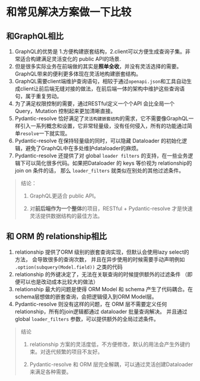 # 和常见解决方案做一下比较 

## 和GraphQL相比

1. GraphQL的优势是 1.方便构建嵌套结构，2.client可以方便生成查询子集。非常适合构建满足灵活变化的 public API的场景.
2. 但是很多实际业务在前端做的其实是**照单全收**，并没有灵活选择的需要。GraphQL带来的便利更多体现在灵活地构建嵌套结构。
3. GraphQL需要client端维护查询语句，相较于通过`openapi.json`和工具自动生成client让前后端无缝对接的做法，在前后端一体的架构中维护这些查询语句，属于重复劳动。
4. 为了满足权限控制的需要，通过RESTful定义一个个API 会比全局一个Query，Mutation 控制起来更加清晰直接。
5. Pydantic-resolve 恰好满足了`灵活构建嵌套结构`的需求，它不需要像GraphQL一样引入一系列概念和设置，它非常轻量级，没有任何侵入，所有的功能通过简单`resolve`一下就实现。
6. Pydantic-resolve 在保持轻量级的同时，可以隐藏 Dataloader 的初始化逻辑，避免了GraphQL中在多处维护dataloader的麻烦。
7. Pydantic-resolve 还提供了对 global `loader filters` 的支持，在一些业务逻辑下可以简化很多代码。如果把Dataloader 的 keys 等价视为 relationship的 join on 条件的话， 那么 `loader_filters` 就类似在别处的其他过滤条件。

> 结论：
>
> 1. GraphQL更适合 public API。
>
> 2. 对**前后端作为一个整体**的项目，RESTful + Pydantic-resolve 才是快速灵活提供数据结构的最佳方法。


## 和 ORM 的 relationship相比

1. relationship 提供了ORM 级别的嵌套查询实现，但默认会使用lazy select的方法， 会导致很多的查询次数， 并且在异步使用的时候需要手动声明例如 `.option(subquery(Model.field))` 之类的代码
2. relationship 的外键决定了，无法在关联查询的时候提供额外的过滤条件 （即便可以也是改动成本比较大的做法）
3. relationship 最大的问题是使得 ORM Model 和 schema 产生了代码耦合。在schema层想做的嵌套查询，会把逻辑侵入到ORM Model层。
4. Pydantic-resolve 则没有这样的问题，在 ORM 层不需要定义任何relationship，所有的join逻辑都通过 dataloader 批量查询解决。 并且通过 global `loader_filters` 参数，可以提供额外的全局过滤条件。

> 结论
>
> 1. relationship 方案的灵活度低，不方便修改，默认的用法会产生外键约束。对迭代频繁的项目不友好。
>
> 2. Pydantic-resolve 和 ORM 层完全解耦，可以通过灵活创建Dataloader 来满足各种需要。